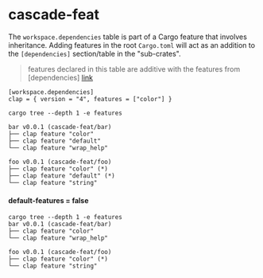 # cascade-feat


The `workspace.dependencies` table is part of a Cargo feature that involves inheritance.
Adding features in the root `Cargo.toml` will act as an addition to the `[dependencies]` section/table in the "sub-crates".

> features declared in this table are additive with the features from [dependencies] [link](https://doc.rust-lang.org/cargo/reference/workspaces.html#the-dependencies-table)

```
[workspace.dependencies]
clap = { version = "4", features = ["color"] }
```

```console
cargo tree --depth 1 -e features

bar v0.0.1 (cascade-feat/bar)
├── clap feature "color"
├── clap feature "default"
└── clap feature "wrap_help"

foo v0.0.1 (cascade-feat/foo)
├── clap feature "color" (*)
├── clap feature "default" (*)
└── clap feature "string"
```

#### default-features = false

```console
cargo tree --depth 1 -e features
bar v0.0.1 (cascade-feat/bar)
├── clap feature "color"
└── clap feature "wrap_help"

foo v0.0.1 (cascade-feat/foo)
├── clap feature "color" (*)
└── clap feature "string"
```
